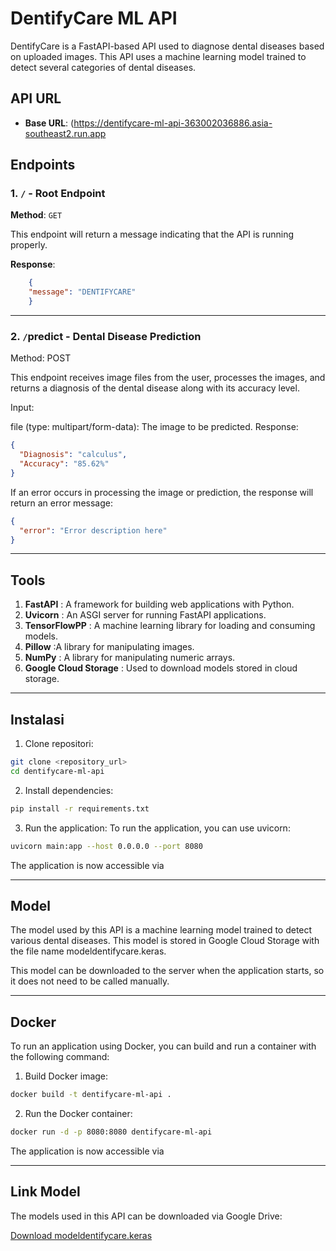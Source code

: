# DentifyCare ML API
DentifyCare is a FastAPI-based API used to diagnose dental diseases based on uploaded images. This API uses a machine learning model trained to detect several categories of dental diseases.

## API URL

- **Base URL**: (https://dentifycare-ml-api-363002036886.asia-southeast2.run.app


## Endpoints

### 1. `/` - Root Endpoint

**Method**: `GET`

This endpoint will return a message indicating that the API is running properly.

**Response**:
```json
    {
    "message": "DENTIFYCARE"
    }
```
---
### 2. `/`predict - Dental Disease Prediction
Method: POST

This endpoint receives image files from the user, processes the images, and returns a diagnosis of the dental disease along with its accuracy level.

Input:

file (type: multipart/form-data): The image to be predicted.
Response:
```json
{
  "Diagnosis": "calculus",
  "Accuracy": "85.62%"
}
```
If an error occurs in processing the image or prediction, the response will return an error message:
```json
{
  "error": "Error description here"
}
```
---
## Tools
1. **FastAPI**               : A framework for building web applications with Python.
2. **Uvicorn**               : An ASGI server for running FastAPI applications.
3. **TensorFlowPP**          : A machine learning library for loading and consuming models.
4. **Pillow**                :A library for manipulating images.
5. **NumPy**                 : A library for manipulating numeric arrays.
6. **Google Cloud Storage**  : Used to download models stored in cloud storage.

---

## Instalasi
1. Clone repositori:
```bash
git clone <repository_url>
cd dentifycare-ml-api
```
2. Install dependencies:
```bash
pip install -r requirements.txt
```
3. Run the application: To run the application, you can use uvicorn:
```bash
uvicorn main:app --host 0.0.0.0 --port 8080
```
The application is now accessible via 

---

## Model
The model used by this API is a machine learning model trained to detect various dental diseases. This model is stored in Google Cloud Storage with the file name modeldentifycare.keras.

This model can be downloaded to the server when the application starts, so it does not need to be called manually.

---

## Docker
To run an application using Docker, you can build and run a container with the following command:

1. Build Docker image:
```bash
docker build -t dentifycare-ml-api .
```
2. Run the Docker container:
```bash
docker run -d -p 8080:8080 dentifycare-ml-api
```
The application is now accessible via 

---

## Link Model

The models used in this API can be downloaded via Google Drive:

[Download modeldentifycare.keras](https://drive.google.com/file/d/1-39RTzx1TgT9jJWFaKJOUL6rpVQWg8dD/view?usp=drive_link)







